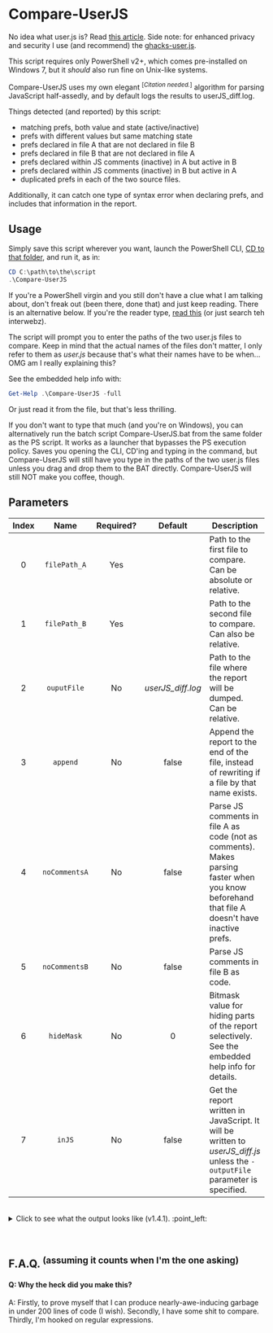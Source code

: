 # Compare-UserJS

No idea what user.js is? Read [this article](https://developer.mozilla.org/en-US/docs/Mozilla/Preferences/A_brief_guide_to_Mozilla_preferences). Side note: for enhanced privacy and security I use (and recommend) the [ghacks-user.js](https://github.com/ghacksuserjs/ghacks-user.js).

This script requires only PowerShell v2+, which comes pre-installed on Windows 7, but it *should* also run fine on Unix-like systems.

Compare-UserJS uses my own elegant <sup>[<i>Citation needed.</i>]</sup>  algorithm for parsing JavaScript half-assedly, and by default logs the results to userJS_diff.log.

Things detected (and reported) by this script:

- matching prefs, both value and state (active/inactive)
- prefs with different values but same matching state
- prefs declared in file A that are not declared in file B
- prefs declared in file B that are not declared in file A
- prefs declared within JS comments (inactive) in A but active in B
- prefs declared within JS comments (inactive) in B but active in A
- duplicated prefs in each of the two source files.

Additionally, it can catch one type of syntax error when declaring prefs, and includes that information in the report.

## Usage

Simply save this script wherever you want, launch the PowerShell CLI, [CD to that folder](https://ss64.com/ps/set-location.html), and run it, as in:

```PowerShell
CD C:\path\to\the\script
.\Compare-UserJS
```

If you're a PowerShell virgin and you still don't have a clue what I am talking about, don't freak out (been there, done that) and just keep reading. There is an alternative below. If you're the reader type, [read this](https://ss64.com/ps/syntax-run.html) (or just search teh interwebz).

The script will prompt you to enter the paths of the two user.js files to compare. Keep in mind that the actual names of the files don't matter, I only refer to them as *user.js* because that's what their names have to be when... OMG am I really explaining this?

See the embedded help info with:

```PowerShell
Get-Help .\Compare-UserJS -full
```

Or just read it from the file, but that's less thrilling.

If you don't want to type that much (and you're on Windows), you can alternatively run the batch script Compare-UserJS.bat from the same folder as the PS script. It works as a launcher that bypasses the PS execution policy. Saves you opening the CLI, CD'ing and typing in the command, but Compare-UserJS will still have you type in the paths of the two user.js files unless you drag and drop them to the BAT directly. Compare-UserJS will still NOT make you coffee, though.

## Parameters

**Index** | **Name** | **Required?** | **Default** | **Description**
:---: | :---: | :---: | :---: | ---
0 | `filePath_A` | Yes |  | Path to the first file to compare. Can be absolute or relative.
1 | `filePath_B` | Yes |  | Path to the second file to compare. Can also be relative.
2 | `ouputFile` | No | *userJS_diff.log* | Path to the file where the report will be dumped. Can be relative.
3 | `append` | No | false | Append the report to the end of the file, instead of rewriting if a file by that name exists.
4 | `noCommentsA` | No | false | Parse JS comments in file A as code (not as comments). Makes parsing faster when you know beforehand that file A doesn't have inactive prefs.
5 | `noCommentsB` | No | false | Parse JS comments in file B as code.
6 | `hideMask` | No | 0 | Bitmask value for hiding parts of the report selectively. See the embedded help info for details.
7 | `inJS` | No | false | Get the report written in JavaScript. It will be written to *userJS_diff.js* unless the `-outputFile` parameter is specified.

<br>
<details><summary> Click to see what the output looks like (v1.4.1). :point_left: </summary><p>

```
:::::::::::: { Compare-UserJS Report } ::::::::::::

(date removed)

  Summary:
  592 unique prefs in ghacks.js
  305 unique prefs in pk.js

  136 matching prefs, both value and state (active/inactive)
   13 prefs with different values but matching state
   78 prefs not declared in ghacks.js
  365 prefs not declared in pk.js
   57 prefs with matching values but inactive in ghacks.js
    4 prefs with matching values but inactive in pk.js
   17 prefs with both mismatching values and states
 ----
  670 combined unique prefs

 Reference: [i] = inactive pref (commented-out)

------------------------------------------------------------------------------
 The following 136 prefs match in both value and state:

    app.shield.optoutstudies.enabled                                  false
    beacon.enabled                                                    false
    breakpad.reportURL                                                ""
    browser.cache.disk.enable                                         false
    browser.cache.disk_cache_ssl                                      false
[i] browser.cache.memory.enable                                       false
    browser.crashReports.unsubmittedCheck.enabled                     false
    browser.display.use_document_fonts                                0
    browser.download.folderList                                       2
    browser.download.useDownloadDir                                   false
    browser.fixup.alternate.enabled                                   false
    browser.fixup.hide_user_pass                                      true
    browser.formfill.enable                                           false
    browser.helperApps.deleteTempFileOnExit                           true
    browser.newtab.preload                                            false
    browser.newtabpage.enabled                                        false
    browser.pagethumbnails.capturing_disabled                         true
    browser.safebrowsing.downloads.remote.enabled                     false
    browser.search.countryCode                                        "US"
    browser.search.geoip.url                                          ""
    browser.search.geoSpecificDefaults                                false
    browser.search.region                                             "US"
    browser.search.suggest.enabled                                    false
    browser.search.update                                             false
    browser.send_pings                                                false
    browser.send_pings.require_same_host                              true
    browser.sessionstore.privacy_level                                2
    browser.shell.checkDefaultBrowser                                 false
    browser.shell.shortcutFavicons                                    false
    browser.ssl_override_behavior                                     1
    browser.tabs.crashReporting.sendReport                            false
    browser.uitour.enabled                                            false
    browser.urlbar.autocomplete.enabled                               false
    browser.urlbar.autoFill                                           false
    browser.urlbar.autoFill.typed                                     false
    browser.urlbar.filter.javascript                                  true
    browser.urlbar.suggest.history                                    false
    browser.urlbar.suggest.searches                                   false
    browser.urlbar.trimURLs                                           false
    datareporting.healthreport.uploadEnabled                          false
    datareporting.policy.dataSubmissionEnabled                        false
    devtools.chrome.enabled                                           false
    devtools.debugger.remote-enabled                                  false

... <snip>

------------------------------------------------------------------------------
 The following 13 prefs have different values, but matching state:

    browser.aboutHomeSnippets.updateUrl                                
        ghacks.js     "data:,"
        pk.js         ""
    extensions.blocklist.url                                           
        ghacks.js     "https://blocklists.settings.services.mozilla.com/v1/blocklist/3/%APP_ID%/%APP_VERSION%/"
        pk.js         "https://blocklist.addons.mozilla.org/blocklist/3/%APP_ID%/%APP_VERSION%/"
[i] general.useragent.override                                         
        ghacks.js     "Mozilla/5.0 (Windows NT 6.1; rv:52.0) Gecko/20100101 Firefox/52.0"
        pk.js         "Mozilla/5.0 (Windows NT 6.1; rv:45.0) Gecko/20100101 Firefox/45.0"
    media.gmp-manager.url                                              
        ghacks.js     "data:text/plain,"
        pk.js         ""
    network.cookie.cookieBehavior                                      
        ghacks.js     2
        pk.js         1
    network.http.referer.spoofSource                                   
        ghacks.js     false
        pk.js         true
    pdfjs.disabled                                                     
        ghacks.js     false
        pk.js         true
    privacy.clearOnShutdown.cookies                                    
        ghacks.js     false
        pk.js         true
    privacy.cpd.cookies                                                
        ghacks.js     false
        pk.js         true
    security.dialog_enable_delay                                       
        ghacks.js     700
        pk.js         1000
    security.password_lifetime                                         
        ghacks.js     5
        pk.js         1
    security.tls.version.min                                           
        ghacks.js     3
        pk.js         1
[i] xpinstall.signatures.required                                      
        ghacks.js     false
        pk.js         true


------------------------------------------------------------------------------
 The following 78 prefs are not declared in ghacks.js:

    browser.download.manager.retention                                0
    browser.formfill.expire_days                                      0
    browser.newtab.url                                                "about:blank"
    browser.newtabpage.activity-stream.feeds.section.topstories       false
    browser.offline-apps.notify                                       true
    browser.startup.homepage_override.buildID                         20100101
    devtools.debugger.force-local                                     true
    dom.mozTCPSocket.enabled                                          false
    media.webspeech.recognition.enable                                false
    network.dns.blockDotOnion                                         true
[i] network.http.keep-alive.timeout                                   15
    network.negotiate-auth.allow-insecure-ntlm-v1                     false
[i] network.negotiate-auth.allow-insecure-ntlm-v1-https               false
    network.protocol-handler.expose.about                             true
    network.protocol-handler.expose.blob                              true
    network.protocol-handler.expose.chrome                            true
    network.protocol-handler.expose.data                              true
    network.protocol-handler.expose.file                              true
    network.protocol-handler.expose.ftp                               true
    network.protocol-handler.expose.http                              true
    network.protocol-handler.expose.https                             true
    network.protocol-handler.expose.javascript                        true
    network.protocol-handler.expose.moz-extension                     true
	
... <snip>

------------------------------------------------------------------------------
 The following 365 prefs are not declared in pk.js:

    _user.js.parrot                                                   "SUCCESS: No no he's not dead, he's, he's restin'!"
    accessibility.force_disabled                                      1
[i] accessibility.typeaheadfind                                       true
    alerts.showFavicons                                               false
    app.normandy.api_url                                              ""
    app.normandy.enabled                                              false
    app.update.service.enabled                                        false
    app.update.silent                                                 false
    app.update.staging.enabled                                        false
[i] browser.backspace_action                                          2
[i] browser.bookmarks.showRecentlyBookmarked                          false
    browser.cache.disk.capacity                                       0
    browser.cache.disk.smart_size.enabled                             false
    browser.cache.disk.smart_size.first_run                           false
    browser.cache.frecency_experiment                                 -1
[i] browser.cache.memory.capacity                                     0
    browser.cache.offline.insecure.enable                             false
    browser.chrome.errorReporter.enabled                              false
    browser.chrome.errorReporter.submitUrl                            ""
[i] browser.chrome.favicons                                           false
[i] browser.chrome.site_icons                                         false
    browser.crashReports.unsubmittedCheck.autoSubmit                  false
    browser.crashReports.unsubmittedCheck.autoSubmit2                 false
[i] browser.ctrlTab.previews                                          true
[i] browser.download.autohideButton                                   false
    browser.download.forbid_open_with                                 true
    browser.download.hide_plugins_without_extensions                  false
    browser.download.manager.addToRecentDocs                          false
    browser.eme.ui.enabled                                            false
[i] browser.formautofill.enabled                                      false
[i] browser.formfill.saveHttpsForms                                   false
[i] browser.fullscreen.animate                                        false
[i] browser.history.allowPopState                                     false
[i] browser.history.allowPushState                                    false
[i] browser.history.allowReplaceState                                 false
    browser.library.activity-stream.enabled                           false
    browser.link.open_newwindow                                       3
    browser.link.open_newwindow.restriction                           0
[i] browser.newtabpage.introShown                                     true
    browser.onboarding.enabled                                        false
    browser.ping-centre.telemetry                                     false
[i] browser.pocket.api                                                ""
[i] browser.pocket.oAuthConsumerKey                                   ""
[i] browser.pocket.site                                               ""
[i] browser.polaris.enabled                                           false
[i] browser.safebrowsing.allowOverride                                false
[i] browser.safebrowsing.appRepURL                                    ""
[i] browser.safebrowsing.downloads.enabled                            false
[i] browser.safebrowsing.downloads.remote.block_dangerous             false
[i] browser.safebrowsing.downloads.remote.block_dangerous_host        false
[i] browser.safebrowsing.downloads.remote.block_potentially_unwanted  false
[i] browser.safebrowsing.downloads.remote.block_uncommon              false
    browser.safebrowsing.downloads.remote.url                         ""
[i] browser.safebrowsing.gethashURL                                   ""
[i] browser.safebrowsing.malware.reportURL                            ""
[i] browser.safebrowsing.provider.google.appRepURL                    ""
[i] browser.safebrowsing.provider.google.gethashURL                   ""
    browser.safebrowsing.provider.google.reportMalwareMistakeURL      ""
	
...<snip>

------------------------------------------------------------------------------
 The following 57 prefs match but are inactive in ghacks.js:

    browser.cache.offline.enable                                      false
    browser.casting.enabled                                           false
    browser.newtabpage.activity-stream.enabled                        false
    browser.newtabpage.enhanced                                       false
    browser.pocket.enabled                                            false
    browser.privatebrowsing.autostart                                 true
    browser.selfsupport.url                                           ""
    camera.control.face_detection.enabled                             false
    clipboard.autocopy                                                false
    datareporting.healthreport.service.enabled                        false
    device.sensors.enabled                                            false
    devtools.webide.autoinstallFxdtAdapters                           false
    dom.archivereader.enabled                                         false
    dom.battery.enabled                                               false
    dom.enable_performance                                            false
    dom.enable_resource_timing                                        false
    dom.enable_user_timing                                            false
    dom.flyweb.enabled                                                false
    dom.gamepad.enabled                                               false
    dom.maxHardwareConcurrency                                        2
    dom.netinfo.enabled                                               false
    dom.network.enabled                                               false
    dom.telephony.enabled                                             false
    dom.vr.enabled                                                    false
    dom.workers.enabled                                               false
    experiments.enabled                                               false
    experiments.manifest.uri                                          ""
    experiments.supported                                             false
    extensions.shield-recipe-client.enabled                           false
    general.buildID.override                                          20100101
    geo.enabled                                                       false
    intl.locale.matchOS                                               false
    loop.logDomains                                                   false
    media.video_stats.enabled                                         false
    media.webspeech.synth.enabled                                     false
    network.jar.open-unsafe-types                                     false
    network.manage-offline-status                                     false
    places.history.enabled                                            false
    privacy.clearOnShutdown.openWindows                               true
    privacy.cpd.downloads                                             true
    privacy.trackingprotection.enabled                                true
    privacy.trackingprotection.pbmode.enabled                         true
    privacy.userContext.enabled                                       true
    security.ssl3.dhe_rsa_aes_128_sha                                 false
    security.ssl3.dhe_rsa_aes_256_sha                                 false
    security.ssl3.ecdhe_ecdsa_aes_128_sha                             false
    security.ssl3.ecdhe_ecdsa_rc4_128_sha                             false
    security.ssl3.ecdhe_rsa_aes_128_sha                               false
    security.ssl3.ecdhe_rsa_rc4_128_sha                               false
    security.ssl3.rsa_des_ede3_sha                                    false
    security.ssl3.rsa_rc4_128_md5                                     false
    security.ssl3.rsa_rc4_128_sha                                     false
    security.tls.unrestricted_rc4_fallback                            false
    security.xpconnect.plugin.unrestricted                            false
    signon.rememberSignons                                            false
    svg.disabled                                                      true
    webgl.enable-debug-renderer-info                                  false


------------------------------------------------------------------------------
 The following 4 prefs match but are inactive in pk.js:

    dom.disable_beforeunload                                          true
    media.gmp-provider.enabled                                        false
    pdfjs.enableWebGL                                                 false
    privacy.donottrackheader.enabled                                  true


------------------------------------------------------------------------------
 The following 17 prefs have both mismatching values and states:

    app.update.auto                                                    
        ghacks.js     false
[i]     pk.js         true
    app.update.enabled                                                 
[i]     ghacks.js     false
        pk.js         true
    browser.bookmarks.max_backups                                      
[i]     ghacks.js     2
        pk.js         0
    browser.newtabpage.directory.ping                                  
[i]     ghacks.js     "data:text/plain,"
        pk.js         ""
    browser.newtabpage.directory.source                                
[i]     ghacks.js     "data:text/plain,"
        pk.js         "data:text/plain,{}"
    browser.safebrowsing.blockedURIs.enabled                           
[i]     ghacks.js     false
        pk.js         true
    browser.safebrowsing.enabled                                       
[i]     ghacks.js     false
        pk.js         true
    browser.safebrowsing.malware.enabled                               
[i]     ghacks.js     false
        pk.js         true
    browser.safebrowsing.phishing.enabled                              
[i]     ghacks.js     false
        pk.js         true
    extensions.update.enabled                                          
[i]     ghacks.js     false
        pk.js         true
    geo.wifi.logging.enabled                                           
[i]     ghacks.js     true
        pk.js         false
    network.cookie.lifetimePolicy                                      
[i]     ghacks.js     0
        pk.js         2
    network.http.referer.XOriginPolicy                                 
        ghacks.js     1
[i]     pk.js         2
    plugins.update.notifyUser                                          
[i]     ghacks.js     false
        pk.js         true
    security.ssl3.rsa_aes_128_sha                                      
[i]     ghacks.js     false
        pk.js         true
    security.ssl3.rsa_aes_256_sha                                      
[i]     ghacks.js     false
        pk.js         true
    signon.storeWhenAutocompleteOff                                    
        ghacks.js     true
[i]     pk.js         false


```

</p></details>
<br><br>

## F.A.Q. <sup>(assuming it counts when I'm the one asking)</sup>

#### Q: Why the heck did you make this?
A: Firstly, to prove myself that I can produce nearly-awe-inducing garbage in under 200 lines of code (I wish). Secondly, I have some shit to compare. Thirdly, I'm hooked on regular expressions.
